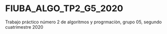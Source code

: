 # FIUBA_ALGO_TP2_G5_2020
Trabajo práctico número 2 de algoritmos y progrmaciòn, grupo 05, segundo cuatrimestre 2020
